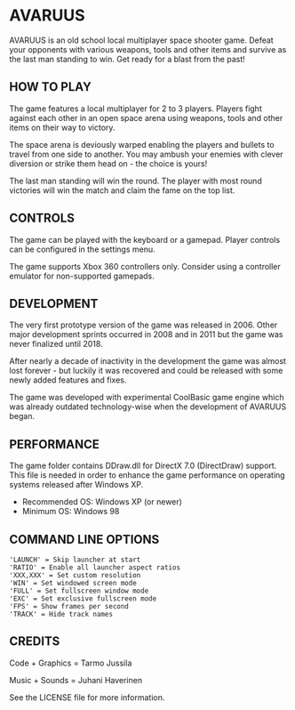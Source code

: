 # AVARUUS

AVARUUS is an old school local multiplayer space shooter game.
Defeat your opponents with various weapons, tools and other
items and survive as the last man standing to win.
Get ready for a blast from the past!

HOW TO PLAY
----------------------------------------------------------------

The game features a local multiplayer for 2 to 3 players.
Players fight against each other in an open space arena using
weapons, tools and other items on their way to victory.

The space arena is deviously warped enabling the players and
bullets to travel from one side to another. You may ambush your
enemies with clever diversion or strike them head on - the
choice is yours!

The last man standing will win the round. The player with most
round victories will win the match and claim the fame on the
top list.

CONTROLS
----------------------------------------------------------------

The game can be played with the keyboard or a gamepad. Player
controls can be configured in the settings menu.

The game supports Xbox 360 controllers only. Consider using a
controller emulator for non-supported gamepads.

DEVELOPMENT
----------------------------------------------------------------

The very first prototype version of the game was released in
2006. Other major development sprints occurred in 2008 and in
2011 but the game was never finalized until 2018.

After nearly a decade of inactivity in the development the game
was almost lost forever - but luckily it was recovered and could
be released with some newly added features and fixes.

The game was developed with experimental CoolBasic game engine
which was already outdated technology-wise when the development
of AVARUUS began.

PERFORMANCE
----------------------------------------------------------------

The game folder contains DDraw.dll for DirectX 7.0 (DirectDraw)
support. This file is needed in order to enhance the game
performance on operating systems released after Windows XP.

- Recommended OS: Windows XP (or newer)
- Minimum OS: Windows 98

COMMAND LINE OPTIONS
----------------------------------------------------------------

```
'LAUNCH' = Skip launcher at start
'RATIO' = Enable all launcher aspect ratios
'XXX,XXX' = Set custom resolution
'WIN' = Set windowed screen mode
'FULL' = Set fullscreen window mode
'EXC' = Set exclusive fullscreen mode
'FPS' = Show frames per second
'TRACK' = Hide track names
```

CREDITS
----------------------------------------------------------------

Code + Graphics = Tarmo Jussila

Music + Sounds = Juhani Haverinen

See the LICENSE file for more information.
